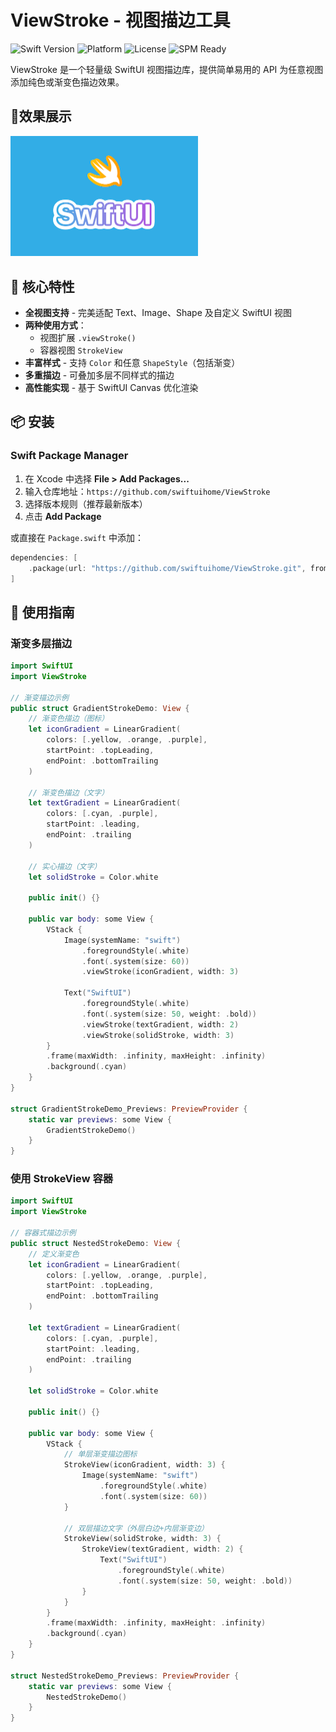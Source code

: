 # ViewStroke - 视图描边工具

![Swift Version](https://img.shields.io/badge/Swift-5.9+-orange.svg) ![Platform](https://img.shields.io/badge/Platform-iOS%2016+%20%7C%20macOS%2014+%20%7C%20tvOS%2013+%20%7C%20watchOS%206+-lightgrey.svg) ![License](https://img.shields.io/badge/License-MIT-blue.svg) ![SPM Ready](https://img.shields.io/badge/SPM-Compatible-brightgreen.svg)

ViewStroke 是一个轻量级 SwiftUI 视图描边库，提供简单易用的 API 为任意视图添加纯色或渐变色描边效果。



## 📱效果展示

<img src="screenshot.png" alt="效果图" style="width: 300px;" />



## 🌟 核心特性

- **全视图支持** - 完美适配 Text、Image、Shape 及自定义 SwiftUI 视图
- **两种使用方式**：
  - 视图扩展 `.viewStroke()`
  - 容器视图 `StrokeView`
- **丰富样式** - 支持 `Color` 和任意 `ShapeStyle`（包括渐变）
- **多重描边** - 可叠加多层不同样式的描边
- **高性能实现** - 基于 SwiftUI Canvas 优化渲染



## 📦 安装

### Swift Package Manager

1. 在 Xcode 中选择 **File > Add Packages...**
2. 输入仓库地址：`https://github.com/swiftuihome/ViewStroke`
3. 选择版本规则（推荐最新版本）
4. 点击 **Add Package**

或直接在 `Package.swift` 中添加：

```swift
dependencies: [
    .package(url: "https://github.com/swiftuihome/ViewStroke.git", from: "1.0.0")
]
```



## 🎨 使用指南

### 渐变多层描边

```swift
import SwiftUI
import ViewStroke

// 渐变描边示例
public struct GradientStrokeDemo: View {
    // 渐变色描边（图标）
    let iconGradient = LinearGradient(
        colors: [.yellow, .orange, .purple],
        startPoint: .topLeading,
        endPoint: .bottomTrailing
    )
    
    // 渐变色描边（文字）
    let textGradient = LinearGradient(
        colors: [.cyan, .purple],
        startPoint: .leading,
        endPoint: .trailing
    )
    
    // 实心描边（文字）
    let solidStroke = Color.white
    
    public init() {}
    
    public var body: some View {
        VStack {
            Image(systemName: "swift")
                .foregroundStyle(.white)
                .font(.system(size: 60))
                .viewStroke(iconGradient, width: 3)
            
            Text("SwiftUI")
                .foregroundStyle(.white)
                .font(.system(size: 50, weight: .bold))
                .viewStroke(textGradient, width: 2)
                .viewStroke(solidStroke, width: 3)
        }
        .frame(maxWidth: .infinity, maxHeight: .infinity)
        .background(.cyan)
    }
}

struct GradientStrokeDemo_Previews: PreviewProvider {
    static var previews: some View {
        GradientStrokeDemo()
    }
}
```

### 使用 StrokeView 容器

```swift
import SwiftUI
import ViewStroke

// 容器式描边示例
public struct NestedStrokeDemo: View {
    // 定义渐变色
    let iconGradient = LinearGradient(
        colors: [.yellow, .orange, .purple],
        startPoint: .topLeading,
        endPoint: .bottomTrailing
    )
    
    let textGradient = LinearGradient(
        colors: [.cyan, .purple],
        startPoint: .leading,
        endPoint: .trailing
    )
    
    let solidStroke = Color.white
    
    public init() {}
    
    public var body: some View {
        VStack {
            // 单层渐变描边图标
            StrokeView(iconGradient, width: 3) {
                Image(systemName: "swift")
                    .foregroundStyle(.white)
                    .font(.system(size: 60))
            }
            
            // 双层描边文字（外层白边+内层渐变边）
            StrokeView(solidStroke, width: 3) {
                StrokeView(textGradient, width: 2) {
                    Text("SwiftUI")
                        .foregroundStyle(.white)
                        .font(.system(size: 50, weight: .bold))
                }
            }
        }
        .frame(maxWidth: .infinity, maxHeight: .infinity)
        .background(.cyan)
    }
}

struct NestedStrokeDemo_Previews: PreviewProvider {
    static var previews: some View {
        NestedStrokeDemo()
    }
}
```


